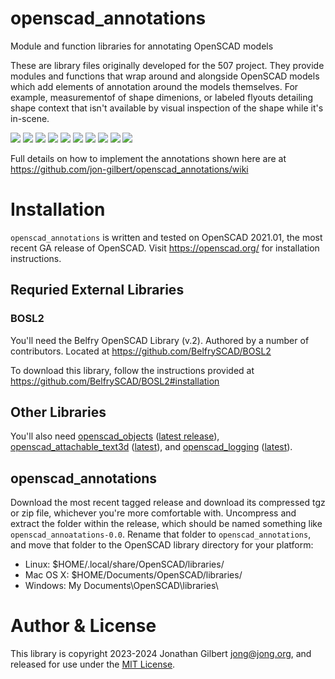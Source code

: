 # openscad_annotations
Module and function libraries for annotating OpenSCAD models

These are library files originally developed for the 507 project. They provide modules and functions that wrap around and alongside OpenSCAD models which add elements of annotation around the models themselves. For example, measurementof of shape dimenions, or labeled flyouts detailing shape context that isn't available by visual inspection of the shape while it's in-scene. 

![](https://github.com/jon-gilbert/openscad_annotations/wiki/images/annotate/label.png)
![](https://github.com/jon-gilbert/openscad_annotations/wiki/images/bosl2_geometry/parent_geom_debug.png)
![](https://github.com/jon-gilbert/openscad_annotations/wiki/images/flyout/flyout_5.png)
![](https://github.com/jon-gilbert/openscad_annotations/wiki/images/mechanical/mechanical_3.png)
![](https://github.com/jon-gilbert/openscad_annotations/wiki/images/annotate/partno_2.png)
![](https://github.com/jon-gilbert/openscad_annotations/wiki/images/annotate/partno_attach_2.png)
![](https://github.com/jon-gilbert/openscad_annotations/wiki/images/mechanical/mechanical_11.png)
![](https://github.com/jon-gilbert/openscad_annotations/wiki/images/bosl2_geometry/parent_geom_debug_bounding_box.png)
![](https://github.com/jon-gilbert/openscad_annotations/wiki/images/annotate/annotate_fig1.png)
![](https://github.com/jon-gilbert/openscad_annotations/wiki/images/mechanical/mechanical_17.png)

Full details on how to implement the annotations shown here are at https://github.com/jon-gilbert/openscad_annotations/wiki 

# Installation
`openscad_annotations` is written and tested on OpenSCAD 2021.01, the most recent GA release of OpenSCAD. Visit https://openscad.org/ for installation instructions.

## Requried External Libraries

### BOSL2
You'll need the Belfry OpenSCAD Library (v.2). Authored by a number of contributors. Located at https://github.com/BelfrySCAD/BOSL2

To download this library, follow the instructions provided at https://github.com/BelfrySCAD/BOSL2#installation

## Other Libraries
You'll also need 
[openscad_objects](https://github.com/jon-gilbert/openscad_objects) ([latest release](https://github.com/jon-gilbert/openscad_objects/releases/latest)), 
[openscad_attachable_text3d](https://github.com/jon-gilbert/openscad_attachable_text3d) ([latest](https://github.com/jon-gilbert/openscad_attachable_text3d/releases/latest)), and
[openscad_logging](https://github.com/jon-gilbert/openscad_logging) ([latest](https://github.com/jon-gilbert/openscad_logging/releases/latest)).

## openscad_annotations
Download the most recent tagged release and download its compressed tgz or zip file, whichever you're more comfortable with. Uncompress and extract the folder within the release, which should be named something like `openscad_annoatations-0.0`. Rename that folder to `openscad_annotations`, and move that folder to the OpenSCAD library directory for your platform:

* Linux: $HOME/.local/share/OpenSCAD/libraries/
* Mac OS X: $HOME/Documents/OpenSCAD/libraries/
* Windows: My Documents\OpenSCAD\libraries\


# Author & License

This library is copyright 2023-2024 Jonathan Gilbert <jong@jong.org>, and released for use under the [MIT License](LICENSE.md).

